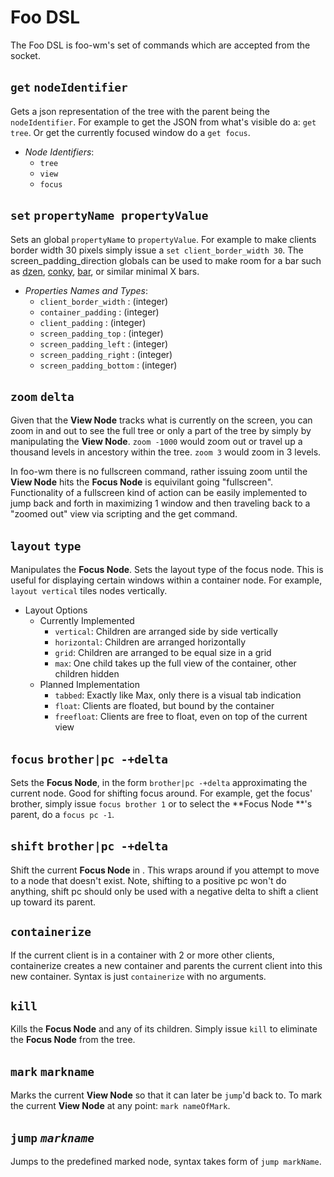 Foo DSL
======
The Foo DSL is foo-wm's set of commands which are accepted from the socket.

## `get` `nodeIdentifier`
Gets a json representation of the tree with the parent being the `nodeIdentifier`. For example to get the JSON from what's visible do a: `get tree`. Or get the currently focused window do a `get focus`.

- *Node Identifiers*:
    * `tree`
    * `view`
    * `focus`

## `set` `propertyName propertyValue`
Sets an global `propertyName` to `propertyValue`.  For example to make clients border width 30 pixels simply issue a `set client_border_width 30`. The screen_padding_direction globals can be used to make room for a bar such as [dzen](), [conky](), [bar](), or similar minimal X bars.

- *Properties Names and Types*:
    * `client_border_width` : (integer)
    * `container_padding` : (integer)
    * `client_padding` : (integer)
    * `screen_padding_top` : (integer)
    * `screen_padding_left` : (integer)
    * `screen_padding_right` : (integer)
    * `screen_padding_bottom` : (integer)

## `zoom` `delta`
Given that the **View Node** tracks what is currently on the screen, you can zoom in and out to see the full tree or only a part of the tree by simply by manipulating the **View Node**. `zoom -1000` would zoom out or travel up a thousand levels in ancestory within the tree. `zoom 3` would zoom in 3 levels. 

In foo-wm there is no fullscreen command, rather issuing zoom until the **View Node** hits the **Focus Node** is equivilant going "fullscreen". Functionality of a fullscreen kind of action can be easily implemented to jump back and forth in maximizing 1 window and then traveling back to a "zoomed out" view via scripting and the get command.


## `layout` `type`
Manipulates the **Focus Node**. Sets the layout type of the focus node. This is useful for displaying certain windows within a container node. For example, `layout vertical` tiles nodes vertically.

* Layout Options
    - Currently Implemented
        * `vertical`: Children are arranged side by side vertically
        * `horizontal`: Children are arranged horizontally
        * `grid`: Children are arranged to be equal size in a grid	
        * `max`: One child takes up the full view of the container, other children hidden
    * Planned Implementation
        * `tabbed`: Exactly like Max, only there is a visual tab indication
        * `float`: Clients are floated, but bound by the container
        * `freefloat`: Clients are free to float, even on top of the current view

## `focus`  `brother|pc -+delta`
Sets the **Focus Node**, in the form `brother|pc -+delta` approximating the current node. Good for shifting focus around. For example, get the focus' brother, simply issue `focus brother 1` or to select the **Focus Node **'s parent, do a `focus pc -1`.

## `shift` `brother|pc -+delta`
Shift the current **Focus Node** in . This wraps around if you attempt to move to a node that doesn't exist. Note, shifting to a positive pc won't do anything, shift pc should only be used with a negative delta to shift a client up toward its parent.

## `containerize`
If the current client is in a container with 2 or more other clients, containerize creates a new container and parents the current client into this new container. Syntax is just `containerize` with no arguments.

## `kill`
Kills the **Focus Node** and any of its children. Simply issue `kill` to eliminate the **Focus Node** from the tree.

## `mark` `markname`
Marks the current **View Node**  so that it can later be `jump`'d back to. To mark the current **View Node** at any point: `mark nameOfMark`.

## `jump` *`markname`*
Jumps to the predefined marked node, syntax takes form of `jump markName`.
